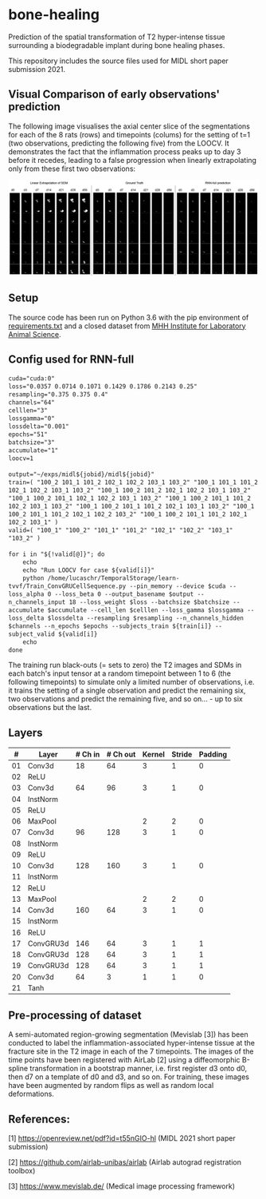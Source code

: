 # bone-healing
Prediction of the spatial transformation of T2 hyper-intense tissue surrounding a biodegradable implant during bone healing phases.

This repository includes the source files used for MIDL short paper submission 2021.

## Visual Comparison of early observations' prediction

The following image visualises the axial center slice of the segmentations for each of the 8 rats (rows) and timepoints (colums) for the setting of t=1 (two observations, predicting the following five) from the LOOCV. It demonstrates the fact that the inflammation process peaks up to day 3 before it recedes, leading to a false progression when linearly extrapolating only from these first two observations:

![Comparison of SDM extrapolation with the ground truth and the RNN predictions](https://github.com/theluckylucas/bone-healing/blob/main/comparison.png?raw=true)

## Setup

The source code has been run on Python 3.6 with the pip environment of [requirements.txt](https://github.com/theluckylucas/bone-healing/blob/main/requirements.txt) and a closed dataset from [MHH Institute for Laboratory Animal Science](https://www.mhh.de/tierlabor).

## Config used for RNN-full

```
cuda="cuda:0"
loss="0.0357 0.0714 0.1071 0.1429 0.1786 0.2143 0.25"
resampling="0.375 0.375 0.4"
channels="64"
celllen="3"
lossgamma="0"
lossdelta="0.001"
epochs="51"
batchsize="3"
accumulate="1"
loocv=1

output="~/exps/midl${jobid}/midl${jobid}"
train=( "100_2 101_1 101_2 102_1 102_2 103_1 103_2" "100_1 101_1 101_2 102_1 102_2 103_1 103_2" "100_1 100_2 101_2 102_1 102_2 103_1 103_2" "100_1 100_2 101_1 102_1 102_2 103_1 103_2" "100_1 100_2 101_1 101_2 102_2 103_1 103_2" "100_1 100_2 101_1 101_2 102_1 103_1 103_2" "100_1 100_2 101_1 101_2 102_1 102_2 103_2" "100_1 100_2 101_1 101_2 102_1 102_2 103_1" )
valid=( "100_1" "100_2" "101_1" "101_2" "102_1" "102_2" "103_1" "103_2" )

for i in "${!valid[@]}"; do
    echo
    echo "Run LOOCV for case ${valid[i]}"
    python /home/lucaschr/TemporalStorage/learn-tvvf/Train_ConvGRUCellSequence.py --pin_memory --device $cuda --loss_alpha 0 --loss_beta 0 --output_basename $output --n_channels_input 18 --loss_weight $loss --batchsize $batchsize --accumulate $accumulate --cell_len $celllen --loss_gamma $lossgamma --loss_delta $lossdelta --resampling $resampling --n_channels_hidden $channels --n_epochs $epochs --subjects_train ${train[i]} --subject_valid ${valid[i]}
    echo
done
```

The training run black-outs (= sets to zero) the T2 images and SDMs in each batch's input tensor at a random timepoint between 1 to 6 (the following timepoints) to simulate only a limited number of observations, i.e. it trains the setting of a single observation and predict the remaining six, two observations and predict the remaining five, and so on... - up to six observations but the last.

## Layers

|# | Layer | # Ch in | # Ch out | Kernel | Stride | Padding |
|---|---|---|---|---|---|---|
| 01 | Conv3d | 18 | 64 | 3 | 1 | 0 |
| 02 | ReLU ||||||
| 03 | Conv3d | 64 | 96 | 3 | 1 | 0 |
| 04 | InstNorm ||||||
| 05 | ReLU ||||||
| 06 | MaxPool | | | 2 | 2 | 0 |
| 07 | Conv3d | 96 | 128 | 3 | 1 | 0 |
| 08 | InstNorm ||||||
| 09 | ReLU ||||||
| 10 | Conv3d | 128 | 160 | 3 | 1 | 0 |
| 11 | InstNorm ||||||
| 12 | ReLU ||||||
| 13 | MaxPool | | | 2 | 2 | 0 |
| 14 | Conv3d | 160 | 64 | 3 | 1 | 0 |
| 15 | InstNorm ||||||
| 16 | ReLU ||||||
| 17 | ConvGRU3d | 146 | 64 | 3 | 1 | 1 |
| 18 | ConvGRU3d | 128 | 64 | 3 | 1 | 1 |
| 19 | ConvGRU3d | 128 | 64 | 3 | 1 | 1 |
| 20 | Conv3d | 64 | 3 | 1 | 1 | 0 |
| 21 | Tanh ||||||

## Pre-processing of dataset

A semi-automated region-growing segmentation (Mevislab [3]) has been conducted to label the inflammation-associated hyper-intense tissue at the fracture site in the T2 image in each of the 7 timepoints. The images of the time points have been registered with AirLab [2] using a diffeomorphic B-spline transformation in a bootstrap manner, i.e. first register d3 onto d0, then d7 on a template of d0 and d3, and so on. For training, these images have been augmented by random flips as well as random local deformations.

## References:

[1] https://openreview.net/pdf?id=t55nGIO-hl (MIDL 2021 short paper submission)

[2] https://github.com/airlab-unibas/airlab (Airlab autograd registration toolbox)

[3] https://www.mevislab.de/ (Medical image processing framework)
